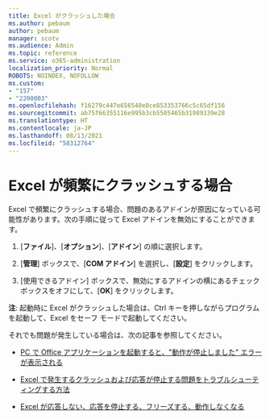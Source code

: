 ```yaml
---
title: Excel がクラッシュした場合
ms.author: pebaum
author: pebaum
manager: scotv
ms.audience: Admin
ms.topic: reference
ms.service: o365-administration
localization_priority: Normal
ROBOTS: NOINDEX, NOFOLLOW
ms.custom:
- "157"
- "2200003"
ms.openlocfilehash: f16279c447e656548e8ce853353766c5c65df156
ms.sourcegitcommit: ab75f66355116e995b3cb5505465b31989339e28
ms.translationtype: HT
ms.contentlocale: ja-JP
ms.lasthandoff: 08/13/2021
ms.locfileid: "58312764"
---
```

# <a name="frequent-excel-crashes"></a>Excel が頻繁にクラッシュする場合

Excel で頻繁にクラッシュする場合、問題のあるアドインが原因になっている可能性があります。次の手順に従って Excel アドインを無効にすることができます。
  
1. [**ファイル**]、[**オプション**]、[**アドイン**] の順に選択します。

2. [**管理**] ボックスで、[**COM アドイン**] を選択し、[**設定**] をクリックします。

3. [使用できるアドイン] ボックスで、無効にするアドインの横にあるチェック ボックスをオフにして、[**OK**] をクリックします。

**注**: 起動時に Excel がクラッシュした場合は、Ctrl キーを押しながらプログラムを起動して、Excel をセーフ モードで起動してください。
  
それでも問題が発生している場合は、次の記事を参照してください。
  
- [PC で Office アプリケーションを起動すると、"動作が停止しました" エラーが表示される](https://support.office.com/article/52bd7985-4e99-4a35-84c8-2d9b8301a2fa.aspx)

- [Excel で発生するクラッシュおよび応答が停止する問題をトラブルシューティングする方法](https://support.microsoft.com/help/2758592/how-to-troubleshoot-crashing-and-not-responding-issues-with-excel)

- [Excel が応答しない、応答を停止する、フリーズする、動作しなくなる](https://support.office.com/article/37e7d3c9-9e84-40bf-a805-4ca6853a1ff4.aspx)
